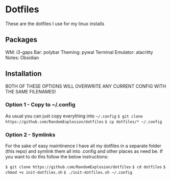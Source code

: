 # Dotfiles
These are the dotfiles I use for my linux installs

## Packages
WM: i3-gaps
Bar: polybar
Theming: pywal
Terminal Emulator: alacritty
Notes: Obsidian

## Installation
BOTH OF THESE OPTIONS WILL OVERWRITE ANY CURRENT CONFIG WITH THE SAME FILENAMES!

### Option 1 - Copy to ~/.config
As usual you can just copy everything into `~/.config`
`$ git clone https://github.com/RandomExplosion/dotfiles`
`$ cp dotfiles/* ~/.config`

### Option 2 - Symlinks
For the sake of easy maintinence I have all my dotfiles in a separate folder (this repo) and symlink them all into .config and other places as need be. If you want to do this follow the below instructions:

`$ git clone https://github.com/RandomExplosion/dotfiles`
`$ cd dotfiles`
`$ chmod +x init-dotfiles.sh`
`$ ./init-dotfiles.sh ~/.config`
